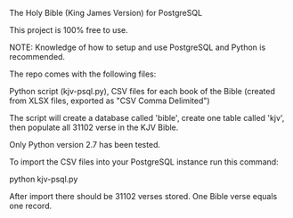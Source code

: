 The Holy Bible (King James Version) for PostgreSQL

This project is 100% free to use.

NOTE: Knowledge of how to setup and use PostgreSQL and Python is recommended. 

The repo comes with the following files:

Python script (kjv-psql.py), CSV files for each book of the Bible (created from XLSX files, exported as "CSV Comma Delimited")

The script will create a database called 'bible', create one table called 'kjv', then populate all 31102 verse in the KJV Bible.

Only Python version 2.7 has been tested.

To import the CSV files into your PostgreSQL instance run this command:

python kjv-psql.py

After import there should be 31102 verses stored. One Bible verse equals one record. 
